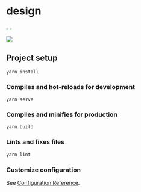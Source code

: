# design



<img src="https://gitee.com/neko_studio/nekostudioimages/raw/master/n-design/screenshot/localhost_8080_workspace.png" style="zoom:33%;" />

<img src="https://gitee.com/neko_studio/nekostudioimages/raw/master/n-design/screenshot/localhost_8080_workspace-1.png" style="zoom:33%;" />

![](https://gitee.com/neko_studio/nekostudioimages/raw/master/n-design/screenshot/localhost_8080_home.png)



## Project setup

```
yarn install
```

### Compiles and hot-reloads for development
```
yarn serve
```

### Compiles and minifies for production
```
yarn build
```

### Lints and fixes files
```
yarn lint
```

### Customize configuration
See [Configuration Reference](https://cli.vuejs.org/config/).
